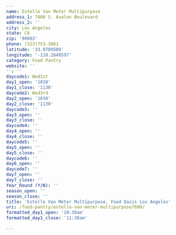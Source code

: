 ```yaml
---
name: Estelle Van Meter Multipurpose
address_1: 7600 S. Avalon Boulevard
address_2: ''
city: Los Angeles
state: CA
zip: '90003'
phone: (323)753-3881
latitude: '33.9709509'
longitude: '-118.2648597'
category: Food Pantry
website: ''
'': ''
daycode1: Wed1st
day1_open: '1030'
day1_close: '1130'
daycode2: Wed3rd
day2_open: '1030'
day2_close: '1130'
daycode3: ''
day3_open: ''
day3_close: ''
daycode4: ''
day4_open: ''
day4_close: ''
daycode5: ''
day5_open: ''
day5_close: ''
daycode6: ''
day6_open: ''
daycode7: ''
day7_open: ''
day7_close: ''
Year_Round (Y/N): ''
season_open: ''
season_close: ''
title: 'Estelle Van Meter Multipurpose, Food Oasis Los Angeles'
uri: /food-pantry/estelle-van-meter-multipurpose7600/
formatted_day1_open: '10:30am'
formatted_day1_close: '11:30am'

---
```

